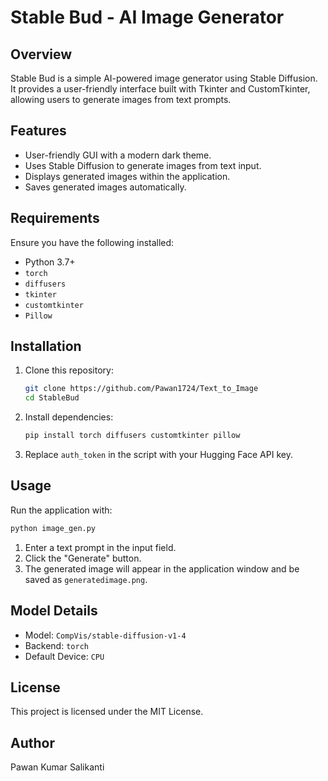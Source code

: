 # Stable Bud - AI Image Generator

## Overview
Stable Bud is a simple AI-powered image generator using Stable Diffusion. It provides a user-friendly interface built with Tkinter and CustomTkinter, allowing users to generate images from text prompts.

## Features
- User-friendly GUI with a modern dark theme.
- Uses Stable Diffusion to generate images from text input.
- Displays generated images within the application.
- Saves generated images automatically.

## Requirements
Ensure you have the following installed:
- Python 3.7+
- `torch`
- `diffusers`
- `tkinter`
- `customtkinter`
- `Pillow`

## Installation
1. Clone this repository:
   ```bash
   git clone https://github.com/Pawan1724/Text_to_Image
   cd StableBud
   ```
2. Install dependencies:
   ```bash
   pip install torch diffusers customtkinter pillow
   ```
3. Replace `auth_token` in the script with your Hugging Face API key.

## Usage
Run the application with:
```bash
python image_gen.py
```
1. Enter a text prompt in the input field.
2. Click the "Generate" button.
3. The generated image will appear in the application window and be saved as `generatedimage.png`.

## Model Details
- Model: `CompVis/stable-diffusion-v1-4`
- Backend: `torch`
- Default Device: `CPU`


## License
This project is licensed under the MIT License.

## Author
Pawan Kumar Salikanti

